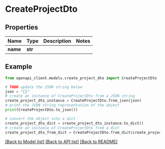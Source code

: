 # CreateProjectDto


## Properties

Name | Type | Description | Notes
------------ | ------------- | ------------- | -------------
**name** | **str** |  | 

## Example

```python
from openapi_client.models.create_project_dto import CreateProjectDto

# TODO update the JSON string below
json = "{}"
# create an instance of CreateProjectDto from a JSON string
create_project_dto_instance = CreateProjectDto.from_json(json)
# print the JSON string representation of the object
print(CreateProjectDto.to_json())

# convert the object into a dict
create_project_dto_dict = create_project_dto_instance.to_dict()
# create an instance of CreateProjectDto from a dict
create_project_dto_from_dict = CreateProjectDto.from_dict(create_project_dto_dict)
```
[[Back to Model list]](../README.md#documentation-for-models) [[Back to API list]](../README.md#documentation-for-api-endpoints) [[Back to README]](../README.md)



